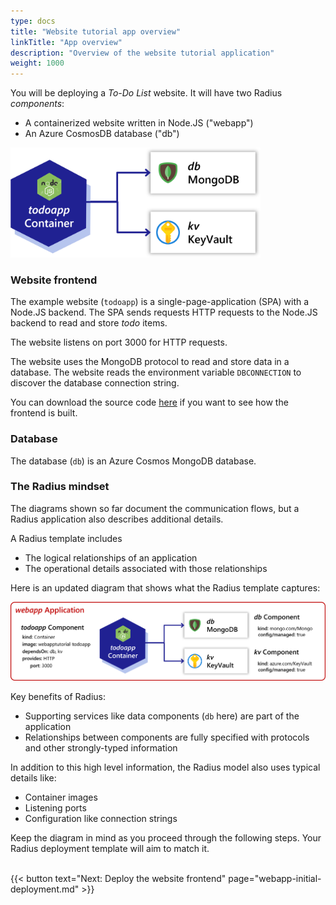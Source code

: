 ```yaml
---
type: docs
title: "Website tutorial app overview"
linkTitle: "App overview"
description: "Overview of the website tutorial application"
weight: 1000
---
```


You will be deploying a *To-Do List* website. It will have two Radius *components*:

- A containerized website written in Node.JS ("webapp")
- An Azure CosmosDB database ("db")


<img src="todoapp-diagram.png" width=400 alt="Simple app diagram">

### Website frontend

The example website (`todoapp`) is a single-page-application (SPA) with a Node.JS backend. The SPA sends requests HTTP requests to the Node.JS backend to read and store *todo* items.

The website listens on port 3000 for HTTP requests. 

The website uses the MongoDB protocol to read and store data in a database. The website reads the environment variable `DBCONNECTION` to discover the database connection string.

You can download the source code [here](/tutorial/webapp.zip) if you want to see how the frontend is built.

### Database

The database (`db`) is an Azure Cosmos MongoDB database.

### The Radius mindset

The diagrams shown so far document the communication flows, but a Radius application also describes additional details. 

A Radius template includes 

- The logical relationships of an application 
- The operational details associated with those relationships 

Here is an updated diagram that shows what the Radius template captures:

<img src="todoapp-appdiagram.png" width=600 alt="App diagram with descriptions of all the details and relationships."><br />

Key benefits of Radius:

- Supporting services like data components (`db` here) are part of the application
- Relationships between components are fully specified with protocols and other strongly-typed information

In addition to this high level information, the Radius model also uses typical details like:

- Container images
- Listening ports
- Configuration like connection strings

Keep the diagram in mind as you proceed through the following steps. Your Radius deployment template will aim to match it. 


<br>{{< button text="Next: Deploy the website frontend" page="webapp-initial-deployment.md" >}}

